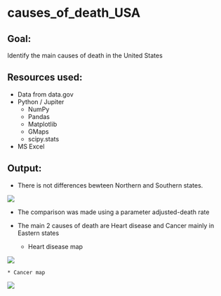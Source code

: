 # causes_of_death_USA

## Goal:
Identify the main causes of death in the United States

## Resources used:
* Data from data.gov
* Python / Jupiter
	* NumPy
	* Pandas
	* Matplotlib
	* GMaps
	* scipy.stats
* MS Excel

## Output:
* There is not differences bewteen Northern and Southern states.

<img src= "https://github.com/JoseLuisBracho/causes_of_death_USA/edit/master/Top 2 Leading Causes of Death USA.png" />
 
* The comparison was made using a parameter adjusted-death rate

* The main 2 causes of death are Heart disease and Cancer mainly in Eastern states

	* Heart disease map

 <img src= "https://github.com/JoseLuisBracho/causes_of_death_USA/edit/master/Top 10 Heart disease States map.png" />

	* Cancer map
	
<img src = "https://github.com/JoseLuisBracho/causes_of_death_USA/edit/master/Top 10 Cancer States map.png" />
